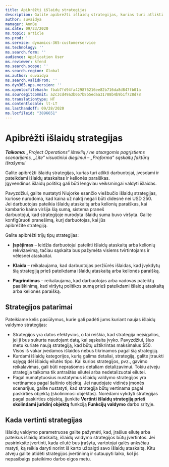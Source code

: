 ```yaml
---
title: Apibrėžti išlaidų strategijas
description: Galite apibrėžti išlaidų strategijas, kurias turi atlikti darbuotojai, įvesdami ir pateikdami išlaidų ataskaitas ir kelionės paraiškas.
author: suvaidya
manager: AnnBe
ms.date: 09/23/2020
ms.topic: article
ms.prod: ''
ms.service: dynamics-365-customerservice
ms.technology: ''
ms.search.form: ''
audience: Application User
ms.reviewer: kfend
ms.search.scope: ''
ms.search.region: Global
ms.author: suvaidya
ms.search.validFrom: ''
ms.dyn365.ops.version: ''
ms.openlocfilehash: fbab7fd94fa429876216ee82b716da8d847fb01a
ms.sourcegitcommit: a2c3cd49a3b667b8b5edaa31788b4b9b1f728d78
ms.translationtype: HT
ms.contentlocale: lt-LT
ms.lasthandoff: 09/28/2020
ms.locfileid: "3896651"
---
```

# <a name="define-expense-policies"></a>Apibrėžti išlaidų strategijas

_**Taikoma:** „Project Operations“ išteklių / ne atsargomis pagrįstiems scenarijams, „Lite“ visuotiniui diegimui – „Proforma“ sąskaitų faktūrų išrašymui_

Galite apibrėžti išlaidų strategijas, kurias turi atlikti darbuotojai, įvesdami ir pateikdami išlaidų ataskaitas ir kelionės paraiškas.         
Įgyvendinus išlaidų politiką gali būti lengviau veiksmingai valdyti išlaidas.         

Pavyzdžiui, galite nustatyti Niujorke esančio viešbučio išlaidų strategijas, kuriose nurodoma, kad kaina už naktį negali būti didesnė nei USD 250.       
Jei darbuotojas pateikia išlaidų ataskaitą arba kelionių paraiškas, kai kambario kaina viršija šią sumą, sistema praneš         
darbuotojui, kad strategijoje nurodyta išlaidų suma buvo viršyta. Galite konfigūruoti pranešimą, kurį darbuotojas, kai jūs        
apibrėžite strategiją.      
        
Galite apibrėžti trijų tipų strategijas:         
        
- **Įspėjimas** – leidžia darbuotojui pateikti išlaidų ataskaitą arba kelionių rekvizavimą, tačiau sąskaita bus pažymėta visiems tvirtintojams ir         
  vėlesnei ataskaitai.        

- **Klaida** – reikalaujama, kad darbuotojas peržiūrės išlaidas, kad įvykdytų šią strategiją prieš pateikdama išlaidų ataskaitą arba kelionės paraišką.        
 
 - **Pagrindimas** – reikalaujama, kad darbuotojas arba vadovas pateiktų paaiškinimą, kad viršytų politikos sumą prieš pateikdami išlaidų ataskaitą arba kelionės paraišką.        

## <a name="policy-tips"></a>Strategijos patarimai
Pateikiame kelis pasiūlymus, kurie gali padėti jums kuriant naujas išlaidų valdymo strategijas: 

- Strategijos yra datos efektyvios, o tai reiškia, kad strategija neįsigalios, jei ji bus sukurta naudojant datą, kai sąskaita įvyko. Pavyzdžiui, šiuo metu kuriate naują strategiją, kad būtų užtikrintas maksimalus $50. Visos iš vakar įvedamos išlaidos nebus tikrinamos pagal šią strategiją.
- Kurdami išlaidų kategorijos, kurią galima detaliai, strategiją, galite įtraukti sąlygą dėl išlaidų eilutės tipo. Kai kurios strategijos, pvz., gavimo reikalavimas, gali būti neprašomos detaliam detalizavimui. Tokiu atveju strategija taikoma tik antraštės eilutei arba nedetalizuotai eilutei. 
- Pagal numatytuosius nustatymus išlaidų valdymo strategijos yra vertinamos pagal šaltinio objektą. Jei naudojate vidinės įmonės scenarijus, galite nustatyti, kad strategija būtų vertinama pagal paskirties objektą (skolinimosi objektas). Norėdami vykdyti strategijas pagal paskirties objektą, įjunkite **Vertinti išlaidų strategiją prieš skolindami juridinį objektą** funkciją **Funkcijų valdymo** darbo srityje.

## <a name="when-to-evaluate-policies"></a>Kada vertinti strategijas

Išlaidų valdymo parametruose galite pažymėti, kad, įrašius eilutę arba pateikus išlaidų ataskaitą, išlaidų valdymo strategijos būtų įvertintos. Jei pasirinksite įvertinti, kada eilutė bus įrašyta, vartotojai galės anksčiau matyti, ką reikia daryti norint iš karto užbaigti savo išlaidų ataskaitą. Kitu atveju galite atidėti strategijos įvertinimą ir sutaupyti laiko, kol jis nepasibaigs pateikimo darbo eigos metu.
